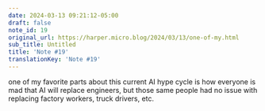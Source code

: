 ```yaml
---
date: 2024-03-13 09:21:12-05:00
draft: false
note_id: 19
original_url: https://harper.micro.blog/2024/03/13/one-of-my.html
sub_title: Untitled
title: 'Note #19'
translationKey: 'Note #19'
---
```


one of my favorite parts about this current AI hype cycle is how everyone is mad that AI will replace engineers, but those same people had no issue with replacing factory workers, truck drivers, etc.